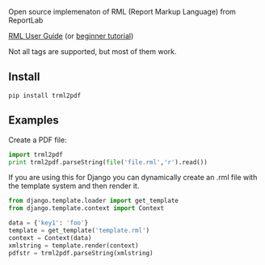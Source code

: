 Open source implemenaton of RML (Report Markup Language) from ReportLab

[RML User Guide](http://www.reportlab.com/docs/rml2pdf-userguide.pdf)  (or [beginner tutorial](http://www.reportlab.com/docs/rml-for-idiots.pdf))

Not all tags are supported, but most of them work.
 
Install
------- 
`pip install trml2pdf`


Examples
--------

Create a PDF file:

```python
import trml2pdf
print trml2pdf.parseString(file('file.rml','r').read())
```
 
If you are using this for Django you can dynamically create an .rml file with the template system and then render it.


```python
from django.template.loader import get_template
from django.template.context import Context

data = {'key1': 'foo'}
template = get_template('template.rml')
context = Context(data)
xmlstring = template.render(context)
pdfstr = trml2pdf.parseString(xmlstring)
```
